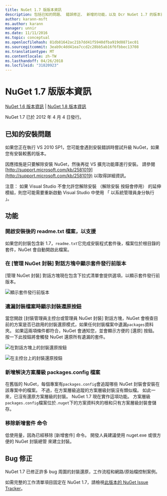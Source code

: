 ```yaml
---
title: NuGet 1.7 版版本資訊
description: 包括已知的問題、 錯誤修正、 新增的功能，以及 Dcr NuGet 1.7 的版本資訊。
author: karann-msft
ms.author: karann
manager: unnir
ms.date: 11/11/2016
ms.topic: conceptual
ms.openlocfilehash: 81db81642ac21b7dd41f5940dfba919d0871ec01
ms.sourcegitcommit: 3eab9c4dd41ea7ccd2c28bb5ab16f6fbbec13708
ms.translationtype: MT
ms.contentlocale: zh-TW
ms.lasthandoff: 04/26/2018
ms.locfileid: "31820923"
---
```

# <a name="nuget-17-release-notes"></a>NuGet 1.7 版版本資訊

[NuGet 1.6 版本資訊](../release-notes/nuget-1.6.md) | [NuGet 1.8 版本資訊](../release-notes/nuget-1.8.md)

NuGet 1.7 已於 2012 年 4 月 4 日發行。

## <a name="known-installation-issue"></a>已知的安裝問題
如果您正在執行 VS 2010 SP1，您可能會遇到安裝錯誤時嘗試升級 NuGet，如果您有安裝較舊的版本。

因應措施是只要解除安裝 NuGet，然後再從 VS 擴充功能庫進行安裝。  請參閱 [http://support.microsoft.com/kb/2581019](http://support.microsoft.com/kb/2581019) 以取得詳細資訊。

注意： 如果 Visual Studio 不會允許您解除安裝 （解除安裝 按鈕會停用） 的延伸模組，則您可能需要重新啟動 Visual Studio 中使用 「 以系統管理員身分執行 」。

## <a name="features"></a>功能

### <a name="support-opening-readmetxt-file-after-installation"></a>開啟安裝後的 readme.txt 檔案，以支援
如果您的封裝包含新 1.7，`readme.txt`它完成安裝程式套件後，檔案位於根目錄的套件，NuGet 會自動開啟此檔案。

### <a name="show-prerelease-packages-in-the-manage-nuget-packages-dialog"></a>在 [管理 NuGet 封裝] 對話方塊中顯示套件發行前版本
[管理 NuGet 封裝] 對話方塊現在包含下拉式清單會提供選項，以顯示套件發行前版本。

![顯示套件發行前版本](./media/prerelease-dropdown.png)

### <a name="show-package-restore-button-when-package-files-are-missing"></a>遺漏封裝檔案時顯示封裝還原按鈕
當您開啟 [封裝管理員主控台或管理員 NuGet 封裝] 對話方塊，NuGet 會檢查目前的方案是否已啟用的封裝還原模式，如果任何封裝檔案中遺漏`packages`資料夾。 如果這兩項條件都符合，NuGet 會通知您，並會顯示方便的 [還原] 按鈕。 按一下此按鈕將會觸發 NuGet 還原所有遺漏的套件。

![在對話方塊上的封裝還原按鈕](./media/packagerestore-dialog.png)

![在主控台上的封裝還原按鈕](./media/packagerestore-console.png)

### <a name="add-solution-level-packagesconfig-file"></a>新增解決方案層級 packages.config 檔案
在舊版的 NuGet，每個專案有`packages.config`會追蹤哪些 NuGet 封裝會安裝在該專案中的檔案。 不過，在方案層級追蹤的方案層級封裝沒有類似檔。 如此一來，已沒有還原方案層級的封裝。
NuGet 1.7 現在實作這項功能。 方案層級`packages.config`檔案位於`.nuget`下的方案資料夾的根和只有方案層級封裝會儲存。

### <a name="remove-new-package-command"></a>移除新增套件 命令
低使用量，因為已經移除 [新增套件] 命令。 開發人員建議使用 nuget.exe 或很方便的 NuGet 封裝總管 來建立封裝。

## <a name="bug-fixes"></a>Bug 修正
NuGet 1.7 已修正許多 bug 周圍的封裝還原，工作流程和網路/原始檔控制案例。

如需完整的工作清單項目固定在 NuGet 1.7，請檢視[此版本的 NuGet Issue Tracker](http://nuget.codeplex.com/workitem/list/advanced?keyword=&status=Closed&type=All&priority=All&release=NuGet%201.7&assignedTo=All&component=All&sortField=Votes&sortDirection=Descending&page=0)。
